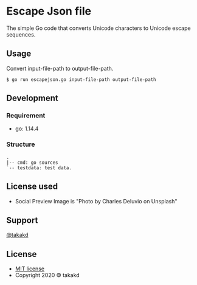 # Escape Json file
The simple Go code that converts Unicode characters to Unicode escape sequences.

## Usage

Convert input-file-path to output-file-path.

```
$ go run escapejson.go input-file-path output-file-path
```

## Development

### Requirement

* go: 1.14.4

### Structure

```
.
|-- cmd: go sources
`-- testdata: test data.
```

## License used

* Social Preview Image is "Photo by Charles Deluvio on Unsplash"

## Support

[@takakd](https://twitter.com/takakdkd)


## License

* [MIT license](/LICENSE)
* Copyright 2020 &copy; takakd
